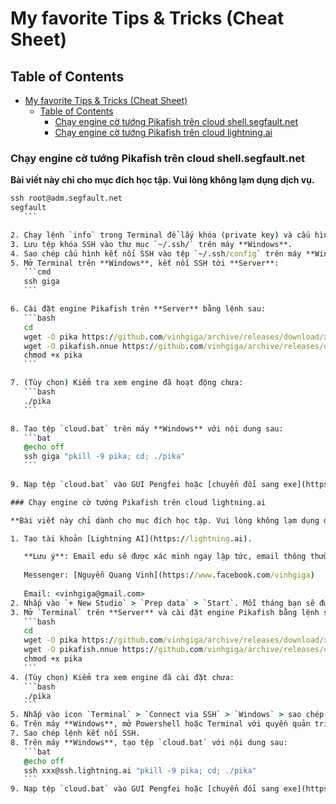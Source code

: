 # My favorite Tips & Tricks (Cheat Sheet)

## Table of Contents
- [My favorite Tips \& Tricks (Cheat Sheet)](#my-favorite-tips--tricks-cheat-sheet)
  - [Table of Contents](#table-of-contents)
    - [Chạy engine cờ tướng Pikafish trên cloud shell.segfault.net](#chạy-engine-cờ-tướng-pikafish-trên-cloud-shellsegfaultnet)
    - [Chạy engine cờ tướng Pikafish trên cloud lightning.ai](#chạy-engine-cờ-tướng-pikafish-trên-cloud-lightningai)


### Chạy engine cờ tướng Pikafish trên cloud shell.segfault.net

**Bài viết này chỉ cho mục đích học tập. Vui lòng không lạm dụng dịch vụ.**
 ```cmd
ssh root@adm.segfault.net
segfault
    ```

2. Chạy lệnh `info` trong Terminal để lấy khóa (private key) và cấu hình config kết nối SSH.
3. Lưu tệp khóa SSH vào thư mục `~/.ssh/` trên máy **Windows**.
4. Sao chép cấu hình kết nối SSH vào tệp `~/.ssh/config` trên máy **Windows**.
5. Mở Terminal trên **Windows**, kết nối SSH tới **Server**:
    ```cmd
    ssh giga
    ```

6. Cài đặt engine Pikafish trên **Server** bằng lệnh sau:
    ```bash
    cd
    wget -O pika https://github.com/vinhgiga/archive/releases/download/xiangqi-engine/pikafish-vnni512
    wget -O pikafish.nnue https://github.com/vinhgiga/archive/releases/download/xiangqi-engine/pikafish.nnue
    chmod +x pika
    ```

7. (Tùy chọn) Kiểm tra xem engine đã hoạt động chưa:
    ```bash
    ./pika
    ``` 

8. Tạo tệp `cloud.bat` trên máy **Windows** với nội dung sau:
    ```bat
    @echo off
    ssh giga "pkill -9 pika; cd; ./pika"
    ```
  
9. Nạp tệp `cloud.bat` vào GUI Pengfei hoặc [chuyển đổi sang exe](https://bat-to-exe-converter-x64.en.softonic.com/download). Thưởng thức 🫖

### Chạy engine cờ tướng Pikafish trên cloud lightning.ai

**Bài viết này chỉ dành cho mục đích học tập. Vui lòng không lạm dụng dịch vụ.**

1. Tạo tài khoản [Lightning AI](https://lightning.ai).

    **Lưu ý**: Email edu sẽ được xác minh ngay lập tức, email thông thường cần chờ 2-3 ngày. Sau khi xác minh email, bạn sẽ phải xác minh số điện thoại. Việt Nam không được hỗ trợ, bạn có thể mua mã xác thực giá 5k trên [SMS activate](https://sms-activate.guru/?ref=12121940), hoặc liên hệ mình sẽ mua hộ bạn với giá 10k.
    
    Messenger: [Nguyễn Quang Vinh](https://www.facebook.com/vinhgiga)
    
    Email: <vinhgiga@gmail.com>
2. Nhấp vào `+ New Studio` > `Prep data` > `Start`. Mỗi tháng bạn sẽ được 15 lượng miễn phí, tương đương 5 tiếng/tháng chạy engine 32U. Không giới hạn nếu chạy 4U.
3. Mở `Terminal` trên **Server** và cài đặt engine Pikafish bằng lệnh sau:
    ```bash
    cd
    wget -O pika https://github.com/vinhgiga/archive/releases/download/xiangqi-engine/pikafish-vnni512
    wget -O pikafish.nnue https://github.com/vinhgiga/archive/releases/download/xiangqi-engine/pikafish.nnue
    chmod +x pika
    ```
4. (Tùy chọn) Kiểm tra xem engine đã cài đặt chưa:
    ```bash
    ./pika
    ```
5. Nhấp vào icon `Terminal` > `Connect via SSH` > `Windows` > sao chép lệnh Powershell tạo kết nối SSH.
6. Trên máy **Windows**, mở Powershell hoặc Terminal với quyền quản trị và chạy lệnh đã sao chép.
7. Sao chép lệnh kết nối SSH.
8. Trên máy **Windows**, tạo tệp `cloud.bat` với nội dung sau:
    ```bat
    @echo off
    ssh xxx@ssh.lightning.ai "pkill -9 pika; cd; ./pika"
    ```
9. Nạp tệp `cloud.bat` vào GUI Pengfei hoặc [chuyển đổi sang exe](https://bat-to-exe-converter-x64.en.softonic.com/download). Thưởng thức 🫖
